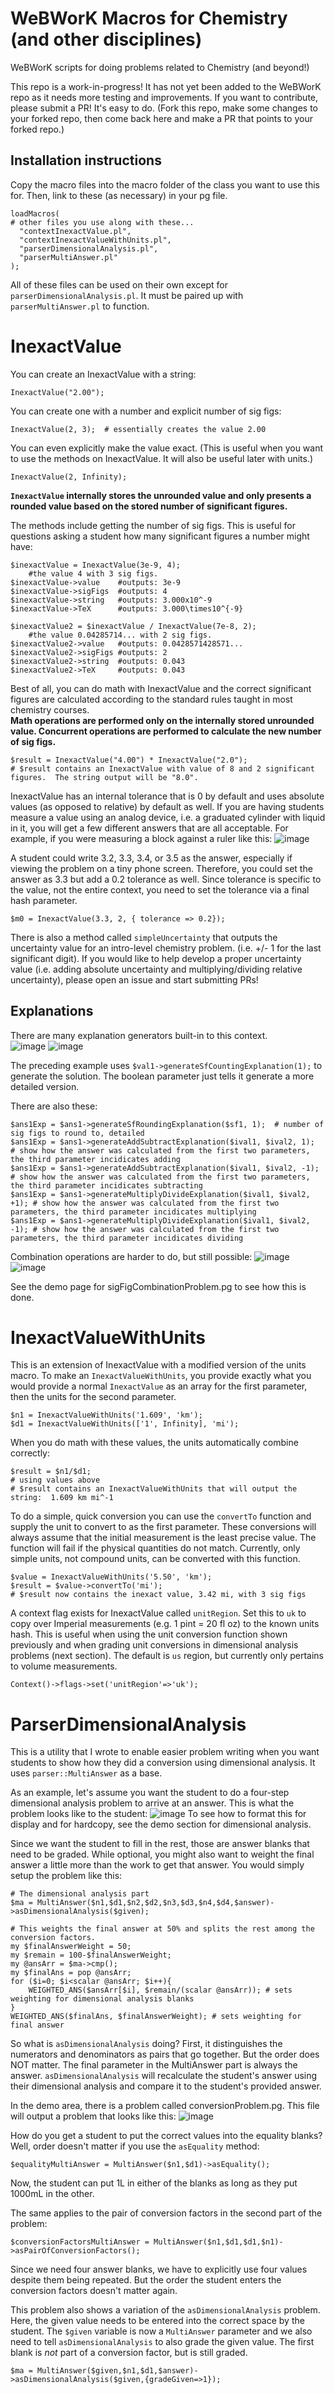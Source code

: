 # WeBWorK Macros for Chemistry (and other disciplines)
WeBWorK scripts for doing problems related to Chemistry (and beyond!)

This repo is a work-in-progress!  It has not yet been added to the WeBWorK repo as it needs more testing and improvements.  If you want to contribute, please submit a PR!  It's easy to do.  (Fork this repo, make some changes to your forked repo, then come back here and make a PR that points to your forked repo.)  

## Installation instructions
Copy the macro files into the macro folder of the class you want to use this for.  Then, link to these (as necessary) in your pg file.

```
loadMacros(
# other files you use along with these...
  "contextInexactValue.pl",
  "contextInexactValueWithUnits.pl",
  "parserDimensionalAnalysis.pl",
  "parserMultiAnswer.pl"
);
```
All of these files can be used on their own except for `parserDimensionalAnalysis.pl`.  It must be paired up with `parserMultiAnswer.pl` to function.

# InexactValue

You can create an InexactValue with a string:

`InexactValue("2.00");`

You can create one with a number and explicit number of sig figs:

`InexactValue(2, 3);  # essentially creates the value 2.00`

You can even explicitly make the value exact.  (This is useful when you want to use the methods on InexactValue.  It will also be useful later with units.)

`InexactValue(2, Infinity);`

**`InexactValue` internally stores the unrounded value and only presents a rounded value based on the stored number of significant figures.**

The methods include getting the number of sig figs.  This is useful for questions asking a student how many significant figures a number might have: 

```
$inexactValue = InexactValue(3e-9, 4);  
	#the value 4 with 3 sig figs.
$inexactValue->value  	#outputs: 3e-9
$inexactValue->sigFigs 	#outputs: 4
$inexactValue->string  	#outputs: 3.000x10^-9
$inexactValue->TeX  	#outputs: 3.000\times10^{-9}

$inexactValue2 = $inexactValue / InexactValue(7e-8, 2);  
	#the value 0.04285714... with 2 sig figs.
$inexactValue2->value  	#outputs: 0.0428571428571... 
$inexactValue2->sigFigs #outputs: 2
$inexactValue2->string  #outputs: 0.043
$inexactValue2->TeX  	#outputs: 0.043

```

Best of all, you can do math with InexactValue and the correct significant figures are calculated according to the standard rules taught in most chemistry courses.  
**Math operations are performed only on the internally stored unrounded value.  Concurrent operations are performed to calculate the new number of sig figs.**

```
$result = InexactValue("4.00") * InexactValue("2.0");
# $result contains an InexactValue with value of 8 and 2 significant figures.  The string output will be "8.0". 
```
InexactValue has an internal tolerance that is 0 by default and uses absolute values (as opposed to relative) by default as well.  If you are having students measure a value using an analog device, i.e. a graduated cylinder with liquid in it, you will get a few different answers that are all acceptable.  For example, if you were measuring a block against a ruler like this:
![image](https://user-images.githubusercontent.com/7821384/130145994-139d9714-ed70-49fb-b3ff-8f7cabcc0a1f.png)

A student could write 3.2, 3.3, 3.4, or 3.5 as the answer, especially if viewing the problem on a tiny phone screen.  Therefore, you could set the answer as 3.3 but add a 0.2 tolerance as well.  Since tolerance is specific to the value, not the entire context, you need to set the tolerance via a final hash parameter.
```
$m0 = InexactValue(3.3, 2, { tolerance => 0.2});
```
There is also a method called `simpleUncertainty` that outputs the uncertainty value for an intro-level chemistry problem.  (i.e. +/- 1 for the last significant digit).  If you would like to help develop a proper uncertainty value (i.e. adding absolute uncertainty and multiplying/dividing relative uncertainty), please open an issue and start submitting PRs!

## Explanations

There are many explanation generators built-in to this context.  
![image](https://user-images.githubusercontent.com/7821384/130148314-0d25c72d-5063-4662-a0ec-7f706851b0d5.png)
![image](https://user-images.githubusercontent.com/7821384/130148335-978cbee5-5099-4b2c-97b9-4c3a79d47a15.png)

The preceding example uses `$val1->generateSfCountingExplanation(1);` to generate the solution.  The boolean parameter just tells it generate a more detailed version.

There are also these:
```
$ans1Exp = $ans1->generateSfRoundingExplanation($sf1, 1);  # number of sig figs to round to, detailed
$ans1Exp = $ans1->generateAddSubtractExplanation($ival1, $ival2, 1);  # show how the answer was calculated from the first two parameters, the third parameter incidicates adding
$ans1Exp = $ans1->generateAddSubtractExplanation($ival1, $ival2, -1);  # show how the answer was calculated from the first two parameters, the third parameter incidicates subtracting
$ans1Exp = $ans1->generateMultiplyDivideExplanation($ival1, $ival2, +1); # show how the answer was calculated from the first two parameters, the third parameter incidicates multiplying
$ans1Exp = $ans1->generateMultiplyDivideExplanation($ival1, $ival2, -1); # show how the answer was calculated from the first two parameters, the third parameter incidicates dividing
```

Combination operations are harder to do, but still possible:
![image](https://user-images.githubusercontent.com/7821384/130149521-80adb9a1-c535-4c61-97ae-6f10c13bc01f.png)
![image](https://user-images.githubusercontent.com/7821384/130150211-769e9d11-b400-4632-8e13-f76004894457.png)

See the demo page for sigFigCombinationProblem.pg to see how this is done.

# InexactValueWithUnits

This is an extension of InexactValue with a modified version of the units macro.  To make an `InexactValueWithUnits`, you provide exactly what you would provide a normal `InexactValue` as an array for the first parameter, then the units for the second parameter.
```
$n1 = InexactValueWithUnits('1.609', 'km');
$d1 = InexactValueWithUnits(['1', Infinity], 'mi');
```
When you do math with these values, the units automatically combine correctly:
```
$result = $n1/$d1;
# using values above
# $result contains an InexactValueWithUnits that will output the string:  1.609 km mi^-1
```
To do a simple, quick conversion you can use the `convertTo` function and supply the unit to convert to as the first parameter.  These conversions will always assume that the initial measurement is the least precise value.  The function will fail if the physical quantities do not match.  Currently, only simple units, not compound units, can be converted with this function.
```
$value = InexactValueWithUnits('5.50', 'km');
$result = $value->convertTo('mi');
# $result now contains the inexact value, 3.42 mi, with 3 sig figs 
```
A context flag exists for InexactValue called `unitRegion`.  Set this to `uk` to copy over Imperial measurements (e.g. 1 pint = 20 fl oz) to the known units hash.  This is useful when using the unit conversion function shown previously and when grading unit conversions in dimensional analysis problems (next section).  The default is `us` region, but currently only pertains to volume measurements.
```
Context()->flags->set('unitRegion'=>'uk');
```  

# ParserDimensionalAnalysis
This is a utility that I wrote to enable easier problem writing when you want students to show how they did a conversion using dimensional analysis.  It uses `parser::MultiAnswer` as a base. 

As an example, let's assume you want the student to do a four-step dimensional analysis problem to arrive at an answer.  This is what the problem looks like to the student:
![image](https://user-images.githubusercontent.com/7821384/130133801-0435ff88-212a-4287-b68b-20695b948464.png)
To see how to format this for display and for hardcopy, see the demo section for dimensional analysis.

Since we want the student to fill in the rest, those are answer blanks that need to be graded.  While optional, you might also want to weight the final answer a little more than the work to get that answer. You would simply setup the problem like this:
```
# The dimensional analysis part
$ma = MultiAnswer($n1,$d1,$n2,$d2,$n3,$d3,$n4,$d4,$answer)->asDimensionalAnalysis($given);

# This weights the final answer at 50% and splits the rest among the conversion factors.
my $finalAnswerWeight = 50;
my $remain = 100-$finalAnswerWeight;
my @ansArr = $ma->cmp();
my $finalAns = pop @ansArr;
for ($i=0; $i<scalar @ansArr; $i++){
	WEIGHTED_ANS($ansArr[$i], $remain/(scalar @ansArr)); # sets weighting for dimensional analysis blanks
}
WEIGHTED_ANS($finalAns, $finalAnswerWeight); # sets weighting for final answer
```
So what is `asDimensionalAnalysis` doing?  First, it distinguishes the numerators and denominators as pairs that go together.  But the order does NOT matter.  The final parameter in the MultiAnswer part is always the answer.  `asDimensionalAnalysis` will recalculate the student's answer using their dimensional analysis and compare it to the student's provided answer.  

In the demo area, there is a problem called conversionProblem.pg.  This file will output a problem that looks like this:
![image](https://user-images.githubusercontent.com/7821384/130147502-22e56ab5-c70f-4697-b447-523f0e11c9e5.png)

How do you get a student to put the correct values into the equality blanks?  Well, order doesn't matter if you use the `asEquality` method:
```
$equalityMultiAnswer = MultiAnswer($n1,$d1)->asEquality();
```
Now, the student can put 1L in either of the blanks as long as they put 1000mL in the other.

The same applies to the pair of conversion factors in the second part of the problem:
```
$conversionFactorsMultiAnswer = MultiAnswer($n1,$d1,$d1,$n1)->asPairOfConversionFactors();
```
Since we need four answer blanks, we have to explicitly use four values despite them being repeated.  But the order the student enters the conversion factors doesn't matter again.

This problem also shows a variation of the `asDimensionalAnalysis` problem.  Here, the given value needs to be entered into the correct space by the student. The `$given` variable is now a `MultiAnswer` parameter and we also need to tell `asDimensionalAnalysis` to also grade the given value.  The first blank is *not* part of a conversion factor, but is still graded. 
```
$ma = MultiAnswer($given,$n1,$d1,$answer)->asDimensionalAnalysis($given,{gradeGiven=>1});
```
